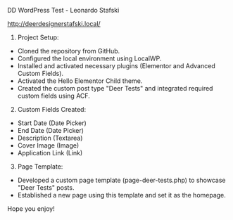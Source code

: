 DD WordPress Test - Leonardo Stafski

http://deerdesignerstafski.local/

1. Project Setup:

- Cloned the repository from GitHub.
- Configured the local environment using LocalWP.
- Installed and activated necessary plugins (Elementor and Advanced Custom Fields).
- Activated the Hello Elementor Child theme.
- Created the custom post type "Deer Tests" and integrated required custom fields using ACF.

2. Custom Fields Created:

- Start Date (Date Picker)
- End Date (Date Picker)
- Description (Textarea)
- Cover Image (Image)
- Application Link (Link)

3. Page Template:

- Developed a custom page template (page-deer-tests.php) to showcase "Deer Tests" posts.
- Established a new page using this template and set it as the homepage.

Hope you enjoy!
